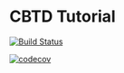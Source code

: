 # CBTD Tutorial

[![Build Status](https://drone.io/github.com/kojoidrissa/pycon-tutorial-cbtd/status.png)](https://drone.io/github.com/kojoidrissa/pycon-tutorial-cbtd/latest)

[![codecov](https://codecov.io/gh/kojoidrissa/pycon-tutorial-cbtd/branch/master/graph/badge.svg)](https://codecov.io/gh/kojoidrissa/pycon-tutorial-cbtd)

